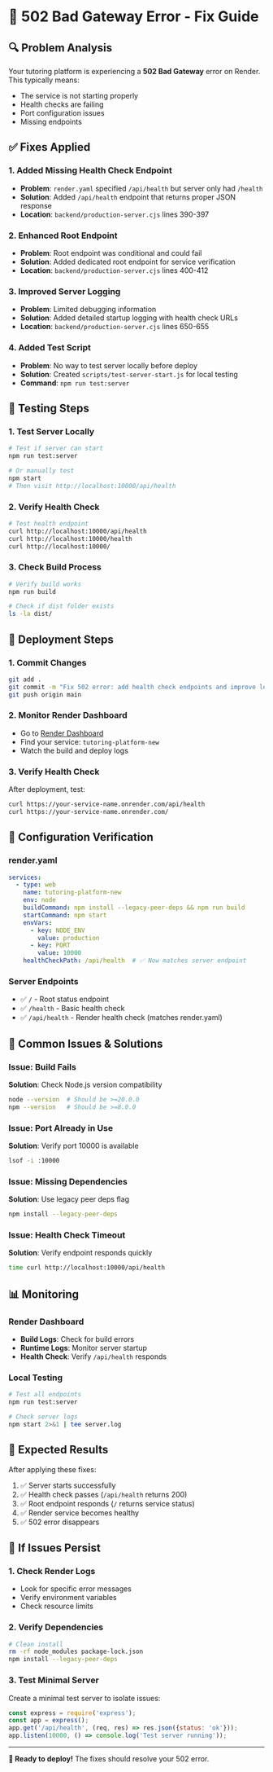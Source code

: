 # 🚨 502 Bad Gateway Error - Fix Guide

## 🔍 Problem Analysis

Your tutoring platform is experiencing a **502 Bad Gateway** error on Render. This typically means:
- The service is not starting properly
- Health checks are failing
- Port configuration issues
- Missing endpoints

## ✅ Fixes Applied

### 1. Added Missing Health Check Endpoint
- **Problem**: `render.yaml` specified `/api/health` but server only had `/health`
- **Solution**: Added `/api/health` endpoint that returns proper JSON response
- **Location**: `backend/production-server.cjs` lines 390-397

### 2. Enhanced Root Endpoint
- **Problem**: Root endpoint was conditional and could fail
- **Solution**: Added dedicated root endpoint for service verification
- **Location**: `backend/production-server.cjs` lines 400-412

### 3. Improved Server Logging
- **Problem**: Limited debugging information
- **Solution**: Added detailed startup logging with health check URLs
- **Location**: `backend/production-server.cjs` lines 650-655

### 4. Added Test Script
- **Problem**: No way to test server locally before deploy
- **Solution**: Created `scripts/test-server-start.js` for local testing
- **Command**: `npm run test:server`

## 🧪 Testing Steps

### 1. Test Server Locally
```bash
# Test if server can start
npm run test:server

# Or manually test
npm start
# Then visit http://localhost:10000/api/health
```

### 2. Verify Health Check
```bash
# Test health endpoint
curl http://localhost:10000/api/health
curl http://localhost:10000/health
curl http://localhost:10000/
```

### 3. Check Build Process
```bash
# Verify build works
npm run build

# Check if dist folder exists
ls -la dist/
```

## 🚀 Deployment Steps

### 1. Commit Changes
```bash
git add .
git commit -m "Fix 502 error: add health check endpoints and improve logging"
git push origin main
```

### 2. Monitor Render Dashboard
- Go to [Render Dashboard](https://dashboard.render.com)
- Find your service: `tutoring-platform-new`
- Watch the build and deploy logs

### 3. Verify Health Check
After deployment, test:
```bash
curl https://your-service-name.onrender.com/api/health
curl https://your-service-name.onrender.com/
```

## 🔧 Configuration Verification

### render.yaml
```yaml
services:
  - type: web
    name: tutoring-platform-new
    env: node
    buildCommand: npm install --legacy-peer-deps && npm run build
    startCommand: npm start
    envVars:
      - key: NODE_ENV
        value: production
      - key: PORT
        value: 10000
    healthCheckPath: /api/health  # ✅ Now matches server endpoint
```

### Server Endpoints
- ✅ `/` - Root status endpoint
- ✅ `/health` - Basic health check
- ✅ `/api/health` - Render health check (matches render.yaml)

## 🚨 Common Issues & Solutions

### Issue: Build Fails
**Solution**: Check Node.js version compatibility
```bash
node --version  # Should be >=20.0.0
npm --version   # Should be >=8.0.0
```

### Issue: Port Already in Use
**Solution**: Verify port 10000 is available
```bash
lsof -i :10000
```

### Issue: Missing Dependencies
**Solution**: Use legacy peer deps flag
```bash
npm install --legacy-peer-deps
```

### Issue: Health Check Timeout
**Solution**: Verify endpoint responds quickly
```bash
time curl http://localhost:10000/api/health
```

## 📊 Monitoring

### Render Dashboard
- **Build Logs**: Check for build errors
- **Runtime Logs**: Monitor server startup
- **Health Check**: Verify `/api/health` responds

### Local Testing
```bash
# Test all endpoints
npm run test:server

# Check server logs
npm start 2>&1 | tee server.log
```

## 🎯 Expected Results

After applying these fixes:
1. ✅ Server starts successfully
2. ✅ Health check passes (`/api/health` returns 200)
3. ✅ Root endpoint responds (`/` returns service status)
4. ✅ Render service becomes healthy
5. ✅ 502 error disappears

## 🔄 If Issues Persist

### 1. Check Render Logs
- Look for specific error messages
- Verify environment variables
- Check resource limits

### 2. Verify Dependencies
```bash
# Clean install
rm -rf node_modules package-lock.json
npm install --legacy-peer-deps
```

### 3. Test Minimal Server
Create a minimal test server to isolate issues:
```javascript
const express = require('express');
const app = express();
app.get('/api/health', (req, res) => res.json({status: 'ok'}));
app.listen(10000, () => console.log('Test server running'));
```

---

**🎯 Ready to deploy!** The fixes should resolve your 502 error.
